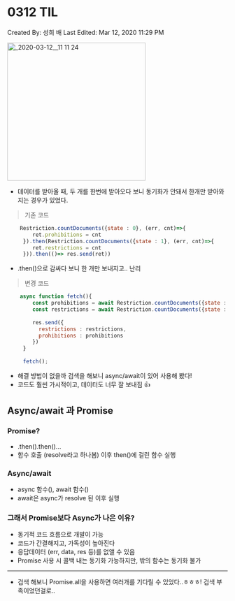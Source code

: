 # 0312 TIL

Created By: 성희 배
Last Edited: Mar 12, 2020 11:29 PM

<img width="316" alt="_2020-03-12__11 11 24" src="https://user-images.githubusercontent.com/41617388/76532186-9af9a200-64b9-11ea-8f18-372ea1671d8b.png">

- 데이터를 받아올 때, 두 개를 한번에 받아오다 보니 동기화가 안돼서 한개만 받아와지는 경우가 있었다.

> 기존 코드
```javascript
    Restriction.countDocuments({state : 0}, (err, cnt)=>{
        ret.prohibitions = cnt
     }).then(Restriction.countDocuments({state : 1}, (err, cnt)=>{
        ret.restrictions = cnt
     })).then(()=> res.send(ret))
```
- .then()으로 감싸다 보니 한 개만 보내지고.. 난리

> 변경 코드
```javascript
    async function fetch(){
        const prohibitions = await Restriction.countDocuments({state : 0})
        const restrictions = await Restriction.countDocuments({state : 1})
    
        res.send({
          restrictions : restrictions,
          prohibitions : prohibitions
        })
     }
      
     fetch();
```
- 해결 방법이 없을까 검색을 해보니 async/await이 있어 사용해 봤다!
- 코드도 훨씬 가시적이고, 데이터도 너무 잘 보내짐 👍

## Async/await 과 Promise

### Promise?

- .then().then()...
- 함수 호출 (resolve라고 하나봄) 이후 then()에 걸린 함수 실행

### Async/await

- async 함수(), await 함수()
- await은 async가 resolve 된 이후 실행

### 그래서 Promise보다 Async가 나은 이유?

- 동기적 코드 흐름으로 개발이 가능
- 코드가 간결해지고, 가독성이 높아진다
- 응답데이터 (err, data, res 등)를 없앨 수 있음
- Promise 사용 시 콜백 내는 동기화 가능하지만, 밖의 함수는 동기화 불가

---

- 검색 해보니 Promise.all을 사용하면 여러개를 기다릴 수 있었다..ㅎㅎㅎ! 검색 부족이었던걸로..